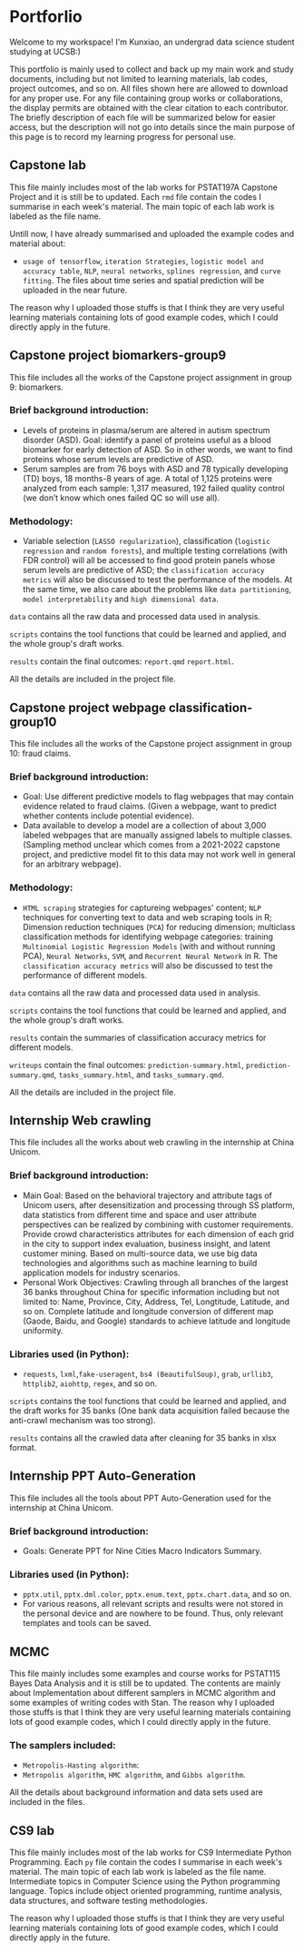 # Portforlio
Welcome to my workspace! I'm Kunxiao, an undergrad data science student studying at UCSB:)

This portfolio is mainly used to collect and back up my main work and study documents, including but not limited to learning materials, lab codes, project outcomes, and so on. All files shown here are allowed to download for any proper use. For any file containing group works or collaborations, the display permits are obtained with the clear citation to each contributor. The briefly description of each file will be summarized below for easier access, but the description will not go into details since the main purpose of this page is to record my learning progress for personal use.

## Capstone lab
This file mainly includes most of the lab works for PSTAT197A Capstone Project and it is still be to updated. Each `rmd` file contain the codes I summarise in each week's material. The main topic of each lab work is labeled as the file name. 

Untill now, I have already summarised and uploaded the example codes and material about: 

-   `usage of tensorflow`, `iteration Strategies`, `logistic model and accuracy table`, `NLP`, `neural networks`, `splines regression`, and `curve fitting`. 
The files about time series and spatial prediction will be uploaded in the near future. 

The reason why I uploaded those stuffs is that I think they are very useful learning materials containing lots of good example codes, which I could directly apply in the future. 

## Capstone project biomarkers-group9
This file includes all the works of the Capstone project assignment in group 9: biomarkers. 

### Brief background introduction: 

-   Levels of proteins in plasma/serum are altered in autism spectrum disorder (ASD). Goal: identify a panel of proteins useful as a blood biomarker for early detection of ASD. So in other words, we want to find proteins whose serum levels are predictive of ASD.
-   Serum samples are from 76 boys with ASD and 78 typically developing (TD) boys, 18 months-8 years of age. A total of 1,125 proteins were analyzed from each sample: 1,317 measured, 192 failed quality control (we don’t know which ones failed QC so will use all).

### Methodology:

-   Variable selection (`LASSO regularization`), classification (`logistic regression` and `random forests`), and multiple testing correlations (with FDR control) will all be accessed to find good protein panels whose serum levels are predictive of ASD; the `classification accuracy metrics` will also be discussed to test the performance of the models. At the same time, we also care about the problems like `data partitioning`, `model interpretability` and `high dimensional data`.

`data` contains all the raw data and processed data used in analysis. 

`scripts` contains the tool functions that could be learned and applied, and the whole group's draft works.

`results` contain the final outcomes: `report.qmd` `report.html`.

All the details are included in the project file.

## Capstone project webpage classification-group10
This file includes all the works of the Capstone project assignment in group 10: fraud claims. 

### Brief background introduction: 

-   Goal: Use different predictive models to flag webpages that may contain evidence related to fraud claims. (Given a webpage, want to predict whether contents include potential evidence).
-   Data available to develop a model are a collection of about 3,000 labeled webpages that are manually assigned labels to multiple classes. (Sampling method unclear which comes from a 2021-2022 capstone project, and predictive model fit to this data may not work well in general for an arbitrary webpage).

### Methodology:

-   `HTML scraping` strategies for captureing webpages' content; `NLP` techniques for converting text to data and web scraping tools in R; Dimension reduction techniques (`PCA`) for reducing dimension; multiclass classification methods for identifying webpage categories: training `Multinomial Logistic Regression Models` (with and without running PCA), `Neural Networks`, `SVM`, and `Recurrent Neural Network` in R. The `classification accuracy metrics` will also be discussed to test the performance of different models.

`data` contains all the raw data and processed data used in analysis. 

`scripts` contains the tool functions that could be learned and applied, and the whole group's draft works.

`results` contain the summaries of classification accuracy metrics for different models.

`writeups` contain the final outcomes: `prediction-summary.html`, `prediction-summary.qmd`, `tasks_summary.html`, and `tasks_summary.qmd`.

All the details are included in the project file.

## Internship Web crawling

This file includes all the works about web crawling in the internship at China Unicom. 

### Brief background introduction: 

-   Main Goal: Based on the behavioral trajectory and attribute tags of Unicom users, after desensitization and processing through SS platform, data statistics from different time and space and user attribute perspectives can be realized by combining with customer requirements. Provide crowd characteristics attributes for each dimension of each grid in the city to support index evaluation, business insight, and latent customer mining. Based on multi-source data, we use big data technologies and algorithms such as machine learning to build application models for industry scenarios.
-   Personal Work Objectives: Crawling through all branches of the largest 36 banks throughout China for specific information including but not limited to: Name, Province, City, Address, Tel, Longtitude, Latitude, and so on. Complete latitude and longitude conversion of different map (Gaode, Baidu, and Google) standards to achieve latitude and longitude uniformity.

### Libraries used (in Python): 

-   `requests`, `lxml`,`fake-useragent`, `bs4 (BeautifulSoup)`, `grab`, `urllib3`, `httplib2`, `aiohttp`, `regex`, and so on.

`scripts` contains the tool functions that could be learned and applied, and the draft works for 35 banks (One bank data acquisition failed because the anti-crawl mechanism was too strong).

`results` contains all the crawled data after cleaning for 35 banks in xlsx format.

## Internship PPT Auto-Generation

This file includes all the tools about PPT Auto-Generation used for the internship at China Unicom. 

### Brief background introduction: 

-   Goals: Generate PPT for Nine Cities Macro Indicators Summary. 

### Libraries used (in Python): 

-   `pptx.util`, `pptx.dml.color`, `pptx.enum.text`, `pptx.chart.data`, and so on.
-   For various reasons, all relevant scripts and results were not stored in the personal device and are nowhere to be found. Thus, only relevant templates and tools can be saved.

## MCMC
This file mainly includes some examples and course works for PSTAT115 Bayes Data Analysis and it is still be to updated. The contents are mainly about Implementation about different samplers in MCMC algorithm and some examples of writing codes with Stan. The reason why I uploaded those stuffs is that I think they are very useful learning materials containing lots of good example codes, which I could directly apply in the future. 

### The samplers included:
-   `Metropolis-Hasting algorithm`:
-   `Metropolis algorithm`, `HMC algorithm`, and `Gibbs algorithm`.

All the details about background information and data sets used are included in the files.

## CS9 lab
This file mainly includes most of the lab works for CS9 Intermediate Python Programming. Each `py` file contain the codes I summarise in each week's material. The main topic of each lab work is labeled as the file name. Intermediate topics in Computer Science using the Python programming language. Topics include object oriented programming, runtime analysis, data structures, and software testing methodologies.

The reason why I uploaded those stuffs is that I think they are very useful learning materials containing lots of good example codes, which I could directly apply in the future. 





